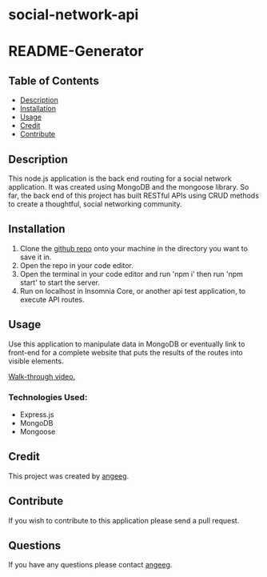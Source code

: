 # social-network-api

# README-Generator
## Table of Contents
* [Description](#description)
* [Installation](#installation)
* [Usage](#usage)
* [Credit](#credit)
* [Contribute](#contribute)

## Description 
This node.js application is the back end routing for a social network application. It was created using MongoDB and the mongoose library. So far, the back end of this project has built RESTful APIs using CRUD methods to create a thoughtful, social networking community. 

## Installation 
1. Clone the <a href="https://github.com/angeeg/social-network-api.git">github repo</a> onto your machine in the directory you want to save it in. 
2. Open the repo in your code editor. 
3. Open the terminal in your code editor and run 'npm i' then run 'npm start' to start the server.
4. Run on localhost in Insomnia Core, or another api test application, to execute API routes. 

## Usage 
Use this application to manipulate data in MongoDB or eventually link to front-end for a complete website that puts the results of the routes into visible elements. 

[Walk-through video.](https://drive.google.com/file/d/1QVqfNW1WDYWooy0Di6m5hYIkU_JopKnG/view)



### Technologies Used:
* Express.js 
* MongoDB
* Mongoose

## Credit
This project was created by <a href="https://github.com/angeeg">angeeg</a>.

## Contribute 
If you wish to contribute to this application please send a pull request. 

## Questions
If you have any questions please contact <a href="https://github.com/angeeg">angeeg</a>.